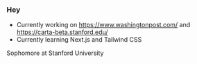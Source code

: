 ### Hey

- Currently working on https://www.washingtonpost.com/ and https://carta-beta.stanford.edu/ <br>
- Currently learning Next.js and Tailwind CSS

Sophomore at Stanford University

